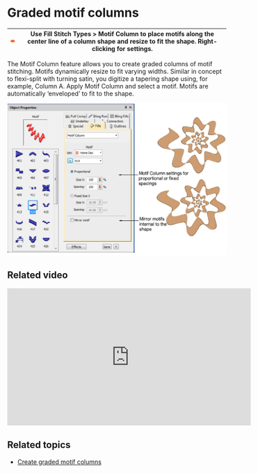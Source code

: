 # Graded motif columns

| ![Motif_Columm.png](assets/Motif_Columm.png) | Use Fill Stitch Types > Motif Column to place motifs along the center line of a column shape and resize to fit the shape. Right-clicking for settings. |
| -------------------------------------------- | ------------------------------------------------------------------------------------------------------------------------------------------------------ |

The Motif Column feature allows you to create graded columns of motif stitching. Motifs dynamically resize to fit varying widths. Similar in concept to flexi-split with turning satin, you digitize a tapering shape using, for example, Column A. Apply Motif Column and select a motif. Motifs are automatically ‘enveloped’ to fit to the shape.

![summary_-_create00086.png](assets/summary_-_create00086.png)

## Related video

<iframe src="https://www.youtube.com/embed/viqW8ac9C68" frameborder="0" 
		 allow="accelerometer; autoplay; encrypted-media; gyroscope; picture-in-picture" 
		 allowfullscreen="" style="width: 560px; height: 315px;">
<p>&#160;</p>
</iframe>

## Related topics

- [Create graded motif columns](../../Decorative/motifs/Create_graded_motif_columns)
